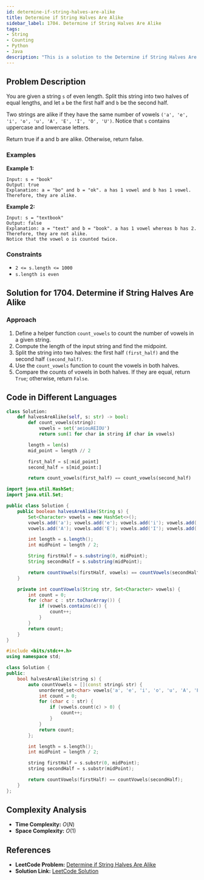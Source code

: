 ```yaml
---
id: determine-if-string-halves-are-alike
title: Determine if String Halves Are Alike
sidebar_label: 1704. Determine if String Halves Are Alike
tags:
- String
- Counting
- Python
- Java
description: "This is a solution to the Determine if String Halves Are Alike problem on LeetCode."
---
```


## Problem Description

You are given a string `s` of even length. Split this string into two halves of equal lengths, and let `a` be the first half and `b` be the second half.

Two strings are alike if they have the same number of vowels `('a', 'e', 'i', 'o', 'u', 'A', 'E', 'I', 'O', 'U')`. Notice that `s` contains uppercase and lowercase letters.

Return true if a and b are alike. Otherwise, return false.

### Examples

**Example 1:**

```
Input: s = "book"
Output: true
Explanation: a = "bo" and b = "ok". a has 1 vowel and b has 1 vowel. Therefore, they are alike.
```

**Example 2:**

```
Input: s = "textbook"
Output: false
Explanation: a = "text" and b = "book". a has 1 vowel whereas b has 2. Therefore, they are not alike.
Notice that the vowel o is counted twice.
```

### Constraints

- `2 <= s.length <= 1000`
- `s.length is even`

## Solution for 1704. Determine if String Halves Are Alike 

### Approach 

1. Define a helper function `count_vowels` to count the number of vowels in a given string.
2. Compute the length of the input string and find the midpoint.
3. Split the string into two halves: the first half `(first_half)` and the second half `(second_half)`.
4. Use the `count_vowels` function to count the vowels in both halves.
5. Compare the counts of vowels in both halves. If they are equal, return `True`; otherwise, return `False`.

## Code in Different Languages

<Tabs>
  <TabItem value="Python" label="Python">
  <SolutionAuthor name="@YourUsername"/>
  
  ```python
  class Solution:
      def halvesAreAlike(self, s: str) -> bool:
          def count_vowels(string):
              vowels = set('aeiouAEIOU')
              return sum(1 for char in string if char in vowels)

          length = len(s)
          mid_point = length // 2

          first_half = s[:mid_point]
          second_half = s[mid_point:]

          return count_vowels(first_half) == count_vowels(second_half)
  ```

  </TabItem>
  <TabItem value="Java" label="Java">
  <SolutionAuthor name="@YourUsername"/>
  
  ```java
  import java.util.HashSet;
  import java.util.Set;

  public class Solution {
      public boolean halvesAreAlike(String s) {
          Set<Character> vowels = new HashSet<>();
          vowels.add('a'); vowels.add('e'); vowels.add('i'); vowels.add('o'); vowels.add('u');
          vowels.add('A'); vowels.add('E'); vowels.add('I'); vowels.add('O'); vowels.add('U');

          int length = s.length();
          int midPoint = length / 2;

          String firstHalf = s.substring(0, midPoint);
          String secondHalf = s.substring(midPoint);

          return countVowels(firstHalf, vowels) == countVowels(secondHalf, vowels);
      }

      private int countVowels(String str, Set<Character> vowels) {
          int count = 0;
          for (char c : str.toCharArray()) {
              if (vowels.contains(c)) {
                  count++;
              }
          }
          return count;
      }
  }
  ```

  </TabItem>
  <TabItem value="C++" label="C++">
  <SolutionAuthor name="@YourUsername"/>
  
  ```cpp
  #include <bits/stdc++.h>
  using namespace std;

  class Solution {
  public:
      bool halvesAreAlike(string s) {
          auto countVowels = [](const string& str) {
              unordered_set<char> vowels{'a', 'e', 'i', 'o', 'u', 'A', 'E', 'I', 'O', 'U'};
              int count = 0;
              for (char c : str) {
                  if (vowels.count(c) > 0) {
                      count++;
                  }
              }
              return count;
          };

          int length = s.length();
          int midPoint = length / 2;

          string firstHalf = s.substr(0, midPoint);
          string secondHalf = s.substr(midPoint);

          return countVowels(firstHalf) == countVowels(secondHalf);
      }
  };
  ```

  </TabItem>
</Tabs>

## Complexity Analysis

- **Time Complexity:** $O(N)$ 
- **Space Complexity:** $O(1)$

## References

- **LeetCode Problem:** [Determine if String Halves Are Alike](https://leetcode.com/problems/determine-if-string-halves-are-alike/description/)
- **Solution Link:** [LeetCode Solution](https://leetcode.com/problems/determine-if-string-halves-are-alike/solutions/)
